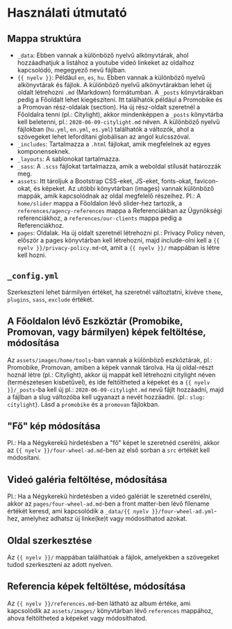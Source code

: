 # Használati útmutató

## Mappa struktúra

- `_data`: Ebben vannak a különböző nyelvű alkönyvtárak, ahol hozzáadhatjuk a listához a youtube videó linkeket az oldalhoz kapcsolódó, megegyező nevű fájlban.
- `{{ nyelv }}`: Például `en`, `es`, `hu`. Ebben vannak a különböző nyelvű alkönyvtárak és fájlok. A különböző nyelvű alkönyvtárakban lehet új oldalt létrehozni `.md` (Markdown) formátumban. A `_posts` könyvtárakban pedig a Főoldalt lehet kiegészíteni. Itt találhatók például a Promobike és a Promovan rész-oldalak (section). Ha új rész-oldalt szeretnél a Főoldalra tenni (pl.: Citylight), akkor mindenképpen a `_posts` könyvtárba kell beletenni, pl.: `2020-06-09-citylight.md` néven. A különböző nyelvű fájlokban (`hu.yml`, `en.yml`, `es.yml`) találhatók a változók, ahol a szövegeket lehet lefordítani globálisan az angol kulcsszóval.
- `_includes`: Tartalmazza a `.html` fájlokat, amik megfelelnek az egyes komponenseknek.
- `_layouts`: A sablonokat tartalmazza.
- `_sass`: A `.scss` fájlokat tartalmazza, amik a weboldal stílusát határozzák meg.
- `assets`: Itt tároljuk a Bootstrap CSS-eket, JS-eket, fonts-okat, favicon-okat, és képeket. Az utóbbi könyvtárban (images) vannak különböző mappák, amik kapcsolódnak az oldal megfelelő részeihez. Pl.: A `home/slider` mappa a Főoldalon lévő slider-hez tartozik, a `references/agency-references` mappa a Referenciákban az Ügynökségi referenciákhoz, a `references/our-clients` mappa pedig a Referenciákhoz.
- `pages`: Oldalak. Ha új oldalt szeretnél létrehozni pl.: Privacy Policy néven, először a pages könyvtárban kell létrehozni, majd include-olni kell a `{{ nyelv }}/privacy-policy.md`-ot, amit a `{{ nyelv }}/` mappában is létre kell hozni.

## `_config.yml`

Szerkeszteni lehet bármilyen értéket, ha szeretnél változtatni, kivéve `theme`, `plugins`, `sass`, `exclude` értékét.

## A Főoldalon lévő Eszköztár (Promobike, Promovan, vagy bármilyen) képek feltöltése, módosítása

Az `assets/images/home/tools`-ban vannak a különböző eszköztárak, pl.: Promobike, Promovan, amiben a képek vannak tárolva. Ha új oldal-részt hoznál létre (pl.: Citylight), akkor új mappát kell létrehozni citylight néven (természetesen kisbetűvel), és ide feltöltheted a képeket és a `{{ nyelv }}/_posts`-ba kell új pl.: `2020-06-09-citylight.md` nevű fájlt hozzáadni, majd a fájlban a slug változóba kell ugyanazt a nevét hozzáadni. (pl.: `slug: citylight`). Lásd a `promobike` és a `promovan` fájlokban.

## "Fő" kép módosítása

Pl.: Ha a Négykerekű hirdetésben a "fő" képet le szeretnéd cserélni, akkor az `{{ nyelv }}/four-wheel-ad.md`-ben az első sorban a `src` értékét kell módosítani.

## Videó galéria feltöltése, módosítása

Pl.: Ha a Négykerekű hirdetésben a videó galériát le szeretnéd cserélni, akkor az `pages/four-wheel-ad.md`-ben a front matter-ben lévő filename értékét keresd, ami kapcsolódik a `_data/{{ nyelv }}/four-wheel-ad.yml`-hez, amelyhez adhatsz új linke(ke)t vagy módosíthatod azokat.

## Oldal szerkesztése

Az `{{ nyelv }}/` mappában találhatóak a fájlok, amelyekben a szövegeket tudod szerkeszteni az adott nyelven.

## Referencia képek feltöltése, módosítása

Az `{{ nyelv }}/references.md`-ben látható az album értéke, ami kapcsolódik az `assets/images/` könyvtárban lévő `references` mappához, ahova feltöltheted a képeket vagy módosíthatod.
